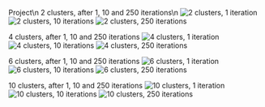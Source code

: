 Project\n
2 clusters, after 1, 10 and 250 iterations\n
![2 clusters, 1 iteration](https://user-images.githubusercontent.com/24946127/208309569-3466bd1c-f994-41fd-8693-fedd480eeffd.png)
![2 clusters, 10 iterations](https://user-images.githubusercontent.com/24946127/208309571-e52d4e04-ad8d-4856-89b4-d85ce77f51c1.png)
![2 clusters, 250 iterations](https://user-images.githubusercontent.com/24946127/208309572-0184f597-e093-4916-88ca-b735bb825f3f.png)

4 clusters, after 1, 10 and 250 iterations
![4 clusters, 1 iteration](https://user-images.githubusercontent.com/24946127/208309597-298a1548-3488-4471-903e-335c98ea0fb1.png)
![4 clusters, 10 iterations](https://user-images.githubusercontent.com/24946127/208309598-6b242cdc-8df5-4278-bcac-47de2a4b799f.png)
![4 clusters, 250 iterations](https://user-images.githubusercontent.com/24946127/208309599-d287d2eb-2152-4d92-95a8-1027b12f826e.png)

6 clusters, after 1, 10 and 250 iterations
![6 clusters, 1 iteration](https://user-images.githubusercontent.com/24946127/208309607-5cfbe5fa-cd4e-45d5-9a3f-7eca6cd6d8a9.png)
![6 clusters, 10 iterations](https://user-images.githubusercontent.com/24946127/208309608-a2d09ee5-f91a-42d5-b625-b91332e42fd8.png)
![6 clusters, 250 iterations](https://user-images.githubusercontent.com/24946127/208309609-1362f862-a0bd-4fae-a39a-e8677cf37832.png)

10 clusters, after 1, 10 and 250 iterations
![10 clusters, 1 iteration](https://user-images.githubusercontent.com/24946127/208309616-8ba4f914-65ea-4ad3-80bb-3e8f4206c351.png)
![10 clusters, 10 iterations](https://user-images.githubusercontent.com/24946127/208309617-3b95f339-1df4-446c-85d9-d84a43de886f.png)
![10 clusters, 250 iterations](https://user-images.githubusercontent.com/24946127/208309618-55dbecc4-337d-49c9-a352-a9ed8ab67fad.png)
